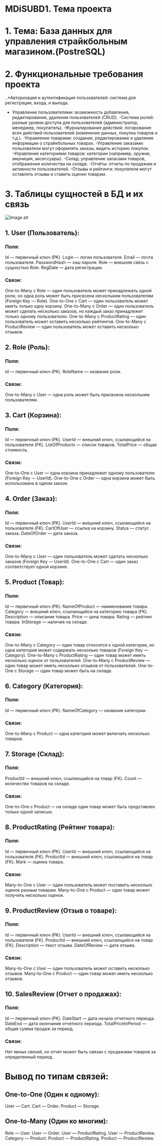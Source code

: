 # MDiSUBD1. Тема проекта

# 1. Тема: База данных для управления страйкбольным магазином.(PostreSQL)

# 2. Функциональные требования проекта
..*Авторизация и аутентификация пользователей: система для регистрации, входа, и выхода.
* Управление пользователями: возможность добавления, редактирования, удаления пользователей (CRUD).
-Система ролей: разные уровни доступа для пользователей (администратор, менеджер, покупатель).
-Журналирование действий: логирование всех действий пользователей (изменение данных, покупка товаров и т.д.).
-Управление товарами: создание, редактирование и удаление информации о страйкбольных товарах.
-Управление заказами: пользователи могут оформлять заказы, видеть историю покупок.
-Управление категориями товаров: категории (например, оружие, амуниция, аксессуары).
-Склад: управление запасами товаров, отображение количества на складе.
-Отчёты: отчеты по продажам и активности пользователей.
-Отзывы и рейтинги: покупатели могут оставлять отзывы и ставить оценки товарам.

# 3. Таблицы сущностей в БД и их связь
![Image alt](https://github.com/PolskaProger/MDiSUBD/blob/main/LR1DB.drawio.png)
## 1. User (Пользователь):
### Поля:
Id — первичный ключ (PK).
Login — логин пользователя.
Email — почта пользователя.
PasswordHash — хэш пароля.
Role — внешняя связь с сущностью Role.
RegDate — дата регистрации.
### Связи:
One-to-Many с Role — один пользователь может принадлежать одной роли, но одна роль может быть присвоена нескольким пользователям (Foreign Key — Role).
One-to-One с Cart — один пользователь может иметь только одну корзину.
One-to-Many с Order — один пользователь может сделать несколько заказов, но каждый заказ принадлежит только одному пользователю.
One-to-Many с ProductRating — один пользователь может оставить несколько рейтингов.
One-to-Many с ProductReview — один пользователь может оставить несколько отзывов.
## 2. Role (Роль):
### Поля:
Id — первичный ключ (PK).
RoleName — название роли.
### Связи:
One-to-Many с User — одна роль может быть присвоена нескольким пользователям.
## 3. Cart (Корзина):
### Поля:
Id — первичный ключ (PK).
UserId — внешний ключ, ссылающийся на пользователя (FK).
ListOfProducts — список товаров.
TotalPrice — общая стоимость.
### Связи:
One-to-One с User — одна корзина принадлежит одному пользователю (Foreign Key — UserId).
One-to-One с Order — одна корзина может быть использована в одном заказе.
## 4. Order (Заказ):
### Поля:
Id — первичный ключ (PK).
UserId — внешний ключ, ссылающийся на пользователя (FK).
CartOfUser — ссылка на корзину.
Status — статус заказа.
DateOfOrder — дата заказа.
### Связи:
One-to-Many с User — один пользователь может сделать несколько заказов (Foreign Key — UserId).
One-to-One с Cart — один заказ соответствует одной корзине.
## 5. Product (Товар):
### Поля:
Id — первичный ключ (PK).
NameOfProduct — наименование товара.
Category — внешний ключ, ссылающийся на категорию товара (FK).
Description — описание товара.
Price — цена товара.
Rating — рейтинг товара.
InStorage — наличие на складе.
### Связи:
One-to-Many с Category — один товар относится к одной категории, но одна категория может содержать несколько товаров (Foreign Key — Category).
One-to-Many с ProductRating — один товар может иметь несколько оценок от пользователей.
One-to-Many с ProductReview — один товар может иметь несколько отзывов от пользователей.
One-to-One с Storage — один товар может быть на складе.
## 6. Category (Категория):
### Поля:
Id — первичный ключ (PK).
NameOfCategory — название категории.
### Связи:
One-to-Many с Product — одна категория может включать несколько товаров.
## 7. Storage (Склад):
### Поля:
ProductId — внешний ключ, ссылающийся на товар (FK).
Count — количество товаров на складе.
### Связи:
One-to-One с Product — на складе один товар может быть представлен только одной записью.
## 8. ProductRating (Рейтинг товара):
### Поля:
Id — первичный ключ (PK).
UserId — внешний ключ, ссылающийся на пользователя (FK).
ProductId — внешний ключ, ссылающийся на товар (FK).
Mark — оценка товара.
### Связи:
Many-to-One с User — один пользователь может поставить несколько оценок разным товарам.
Many-to-One с Product — один товар может получить несколько оценок.
## 9. ProductReview (Отзыв о товаре):
### Поля:
Id — первичный ключ (PK).
UserId — внешний ключ, ссылающийся на пользователя (FK).
ProductId — внешний ключ, ссылающийся на товар (FK).
Description — текст отзыва.
DateOfReview — дата отзыва.
### Связи:
Many-to-One с User — один пользователь может оставить несколько отзывов.
Many-to-One с Product — один товар может иметь несколько отзывов.
## 10. SalesReview (Отчет о продажах):
### Поля:
Id — первичный ключ (PK).
DateStart — дата начала отчетного периода.
DateEnd — дата окончания отчетного периода.
TotalPriceInPeriod — общая сумма продаж за период.
### Связи:
Нет явных связей, но отчет может быть связан с продажами товаров за определенный период.
# Вывод по типам связей:
## One-to-One (Один к одному):
User — Cart.
Cart — Order.
Product — Storage.
## One-to-Many (Один ко многим):
Role — User.
User — Order.
User — ProductRating.
User — ProductReview.
Category — Product.
Product — ProductRating.
Product — ProductReview.
